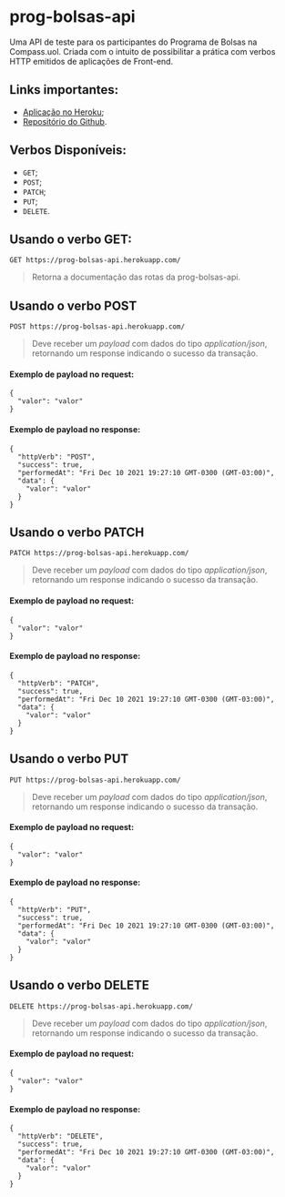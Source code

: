 # prog-bolsas-api

Uma API de teste para os participantes do Programa de Bolsas na Compass.uol.
Criada com o intuito de possibilitar a prática com verbos HTTP emitidos de aplicações de Front-end.

## Links importantes:

-   [Aplicação no Heroku](https://prog-bolsas-api.herokuapp.com);
-   [Repositório do Github](https://github.com/leostacowski/prog-bolsas-api).

## Verbos Disponíveis:

-   `GET`;
-   `POST`;
-   `PATCH`;
-   `PUT`;
-   `DELETE`.

## Usando o verbo **GET**:

`GET https://prog-bolsas-api.herokuapp.com/`

> Retorna a documentação das rotas da prog-bolsas-api.

## Usando o verbo **POST**

`POST https://prog-bolsas-api.herokuapp.com/`

> Deve receber um _payload_ com dados do tipo _application/json_, retornando um response indicando o sucesso da transação.

#### Exemplo de payload no request:

    {
      "valor": "valor"
    }

#### Exemplo de payload no response:

    {
      "httpVerb": "POST",
      "success": true,
      "performedAt": "Fri Dec 10 2021 19:27:10 GMT-0300 (GMT-03:00)",
      "data": {
        "valor": "valor"
      }
    }

## Usando o verbo **PATCH**

`PATCH https://prog-bolsas-api.herokuapp.com/`

> Deve receber um _payload_ com dados do tipo _application/json_, retornando um response indicando o sucesso da transação.

#### Exemplo de payload no request:

    {
      "valor": "valor"
    }

#### Exemplo de payload no response:

    {
      "httpVerb": "PATCH",
      "success": true,
      "performedAt": "Fri Dec 10 2021 19:27:10 GMT-0300 (GMT-03:00)",
      "data": {
        "valor": "valor"
      }
    }

## Usando o verbo **PUT**

`PUT https://prog-bolsas-api.herokuapp.com/`

> Deve receber um _payload_ com dados do tipo _application/json_, retornando um response indicando o sucesso da transação.

#### Exemplo de payload no request:

    {
      "valor": "valor"
    }

#### Exemplo de payload no response:

    {
      "httpVerb": "PUT",
      "success": true,
      "performedAt": "Fri Dec 10 2021 19:27:10 GMT-0300 (GMT-03:00)",
      "data": {
        "valor": "valor"
      }
    }

## Usando o verbo **DELETE**

`DELETE https://prog-bolsas-api.herokuapp.com/`

> Deve receber um _payload_ com dados do tipo _application/json_, retornando um response indicando o sucesso da transação.

#### Exemplo de payload no request:

    {
      "valor": "valor"
    }

#### Exemplo de payload no response:

    {
      "httpVerb": "DELETE",
      "success": true,
      "performedAt": "Fri Dec 10 2021 19:27:10 GMT-0300 (GMT-03:00)",
      "data": {
        "valor": "valor"
      }
    }

